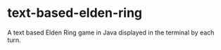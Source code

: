 # text-based-elden-ring
A text based Elden Ring game in Java displayed in the terminal by each turn.

